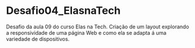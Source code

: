 # Desafio04_ElasnaTech
Desafio da aula 09 do curso Elas na Tech. Criação de um layout explorando a responsividade de uma página Web e como ela se adapta á uma variedade de dispositivos.
